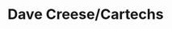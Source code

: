 ---
title: "Dave Creese/Cartechs"
url: /clacton-on-sea/dave-creese-cartechs/
shop: Autowerkstatt
---